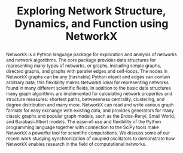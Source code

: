 ---
title: Exploring Network Structure, Dynamics, and Function using NetworkX
abstract: >-
  NetworkX is a Python language package for exploration and analysis of
  networks and network algorithms. The core package provides data
  structures for representing many types of networks, or graphs,
  including simple graphs, directed graphs, and graphs with parallel
  edges and self-loops. The nodes in NetworkX graphs can be any
  (hashable) Python object and edges can contain arbitrary data; this
  flexibility makes NetworkX ideal for representing networks found in
  many different scientific fields.
  In addition to the basic data structures many graph algorithms are
  implemented for calculating network properties and structure measures:
  shortest paths, betweenness centrality, clustering, and degree
  distribution and many more. NetworkX can read and write various graph
  formats for easy exchange with existing data, and provides generators
  for many classic graphs and popular graph models, such as the
  Erdos-Renyi, Small World, and Barabasi-Albert models.
  The ease-of-use and flexibility of the Python programming language
  together with connection to the SciPy tools make NetworkX a powerful
  tool for scientific computations. We discuss some of our recent work
  studying synchronization of coupled oscillators to demonstrate how
  NetworkX enables research in the field of computational networks.
---